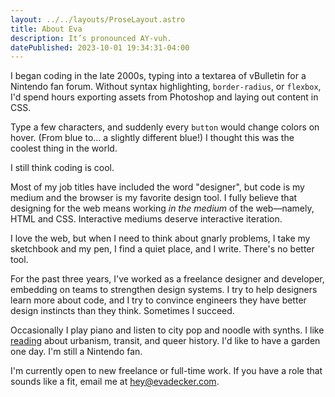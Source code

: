 ```yaml
---
layout: ../../layouts/ProseLayout.astro
title: About Eva
description: It’s pronounced AY-vuh.
datePublished: 2023-10-01 19:34:31-04:00
---
```


I began coding in the late 2000s, typing into a textarea of vBulletin for a Nintendo fan forum. Without syntax highlighting, `border-radius`, or `flexbox`, I'd spend hours exporting assets from Photoshop and laying out content in CSS.

Type a few characters, and suddenly every `button` would change colors on hover. (From blue to... a slightly different blue!) I thought this was the coolest thing in the world.

I still think coding is cool.

Most of my job titles have included the word "designer", but code is my medium and the browser is my favorite design tool. I fully believe that designing for the web means working *in the medium* of the web—namely, HTML and CSS. Interactive mediums deserve interactive iteration.

I love the web, but when I need to think about gnarly problems, I take my sketchbook and my pen, I find a quiet place, and I write. There's no better tool.

For the past three years, I've worked as a freelance designer and developer, embedding on teams to strengthen design systems. I try to help designers learn more about code, and I try to convince engineers they have better design instincts than they think. Sometimes I succeed.

Occasionally I play piano and listen to city pop and noodle with synths. I like [reading](https://goodreads.com/evadecker) about urbanism, transit, and queer history. I'd like to have a garden one day. I'm still a Nintendo fan.

I'm currently open to new freelance or full-time work. If you have a role that sounds like a fit, email me at hey@evadecker.com.
